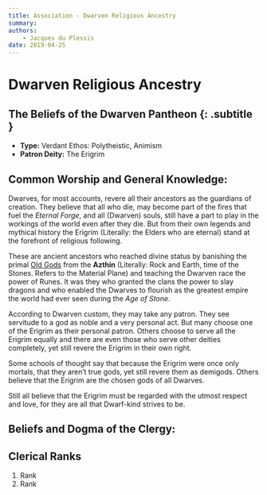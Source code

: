 ```yaml
---
title: Association - Dwarven Religious Ancestry
summary: 
authors:
    - Jacques du Plessis
date: 2019-04-25
---
```

# Dwarven Religious Ancestry
## The Beliefs of the Dwarven Pantheon {: .subtitle }

* **Type:** Verdant Ethos: Polytheistic, Animism
* **Patron Deity:** The Erigrim

## Common Worship and General Knowledge:
Dwarves, for most accounts, revere all their ancestors as the guardians of creation.  They believe that all who die, may become part of the fires that fuel the _Eternal Forge_, and all (Dwarven) souls, still have a part to play in the workings of the world even after they die.  But from their own legends and mythical history the Erigrim (Literally: the Elders who are eternal) stand at the forefront of religious following.

These are ancient ancestors who reached divine status by banishing the primal [Old Gods](/religion/deities/dwarf_old_ones) from the **Azthin** (Literally: Rock and Earth, time of the Stones.  Refers to the Material Plane) and teaching the Dwarven race the power of Runes.  It was they who granted the clans the power to slay dragons and who enabled the Dwarves to flourish as the greatest empire the world had ever seen during the _Age of Stone_.

According to Dwarven custom, they may take any patron.  They see servitude to a god as noble and a very personal act.  But many choose one of the Erigrim as their personal patron.  Others choose to serve all the Erigrim equally and there are even those who serve other deities completely, yet still revere the Erigrim in their own right.

Some schools of thought say that because the Erigrim were once only mortals, that they aren’t true gods, yet still revere them as demigods.  Others believe that the Erigrim are the chosen gods of all Dwarves.

Still all believe that the Erigrim must be regarded with the utmost respect and love, for they are all that Dwarf-kind strives to be.

## Beliefs and Dogma of the Clergy: 


## Clerical Ranks
1. Rank
2. Rank